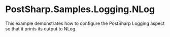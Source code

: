 # PostSharp.Samples.Logging.NLog

This example demonstrates how to configure the PostSharp Logging aspect so that it prints its output to NLog.


